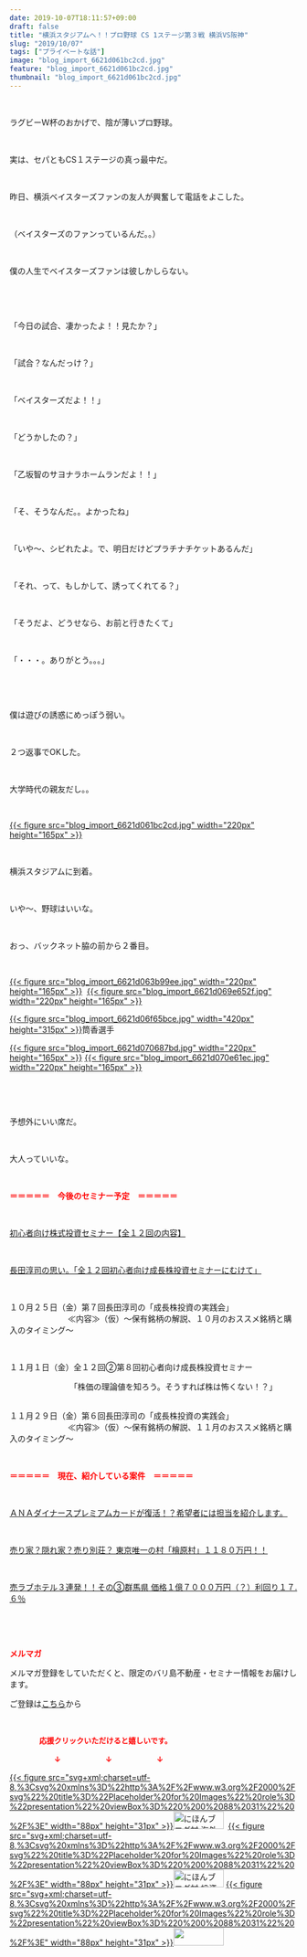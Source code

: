 ```yaml
---
date: 2019-10-07T18:11:57+09:00
draft: false
title: "横浜スタジアムへ！！プロ野球 CS 1ステージ第３戦 横浜VS阪神"
slug: "2019/10/07"
tags: ["プライベートな話"]
image: "blog_import_6621d061bc2cd.jpg"
feature: "blog_import_6621d061bc2cd.jpg"
thumbnail: "blog_import_6621d061bc2cd.jpg"
---
```

<p> </p><p>ラグビーＷ杯のおかげで、陰が薄いプロ野球。</p><p> </p><p>実は、セパともCS１ステージの真っ最中だ。</p><p> </p><p>昨日、横浜ベイスターズファンの友人が興奮して電話をよこした。</p><p> </p><p>（ベイスターズのファンっているんだ。。）</p><p> </p><p>僕の人生でベイスターズファンは彼しかしらない。</p><p> </p><p> </p><p>「今日の試合、凄かったよ！！見たか？」</p><p> </p><p>「試合？なんだっけ？」</p><p> </p><p>「ベイスターズだよ！！」</p><p> </p><p>「どうかしたの？」</p><p> </p><p>「乙坂智のサヨナラホームランだよ！！」</p><p> </p><p>「そ、そうなんだ。。よかったね」</p><p> </p><p>「いや〜、シビれたよ。で、明日だけどプラチナチケットあるんだ」</p><p> </p><p>「それ、って、もしかして、誘ってくれてる？」</p><p> </p><p>「そうだよ、どうせなら、お前と行きたくて」</p><p> </p><p>「・・・。ありがとう。。。」</p><p> </p><p> </p><p>僕は遊びの誘惑にめっぽう弱い。</p><p> </p><p>２つ返事でOKした。</p><p> </p><p>大学時代の親友だし。。</p><p> </p><p><a href="blog_import_6621d061bc2cd.jpg">{{< figure src="blog_import_6621d061bc2cd.jpg" width="220px" height="165px" >}}</a></p><p> </p><p>横浜スタジアムに到着。</p><p> </p><p>いや〜、野球はいいな。</p><p> </p><p>おっ、バックネット脇の前から２番目。</p><p> </p><p><a href="blog_import_6621d063b99ee.jpg">{{< figure src="blog_import_6621d063b99ee.jpg" width="220px" height="165px" >}}</a>  <a href="blog_import_6621d069e652f.jpg">{{< figure src="blog_import_6621d069e652f.jpg" width="220px" height="165px" >}}</a></p><p><a href="blog_import_6621d06f65bce.jpg">{{< figure src="blog_import_6621d06f65bce.jpg" width="420px" height="315px" >}}</a>筒香選手</p><p><a href="blog_import_6621d070687bd.jpg">{{< figure src="blog_import_6621d070687bd.jpg" width="220px" height="165px" >}}</a> <a href="blog_import_6621d070e61ec.jpg">{{< figure src="blog_import_6621d070e61ec.jpg" width="220px" height="165px" >}}</a></p><p> </p><p> </p><p>予想外にいい席だ。</p><p> </p><p>大人っていいな。</p><p> </p><p><span style="font-weight: bold;"><span style="color: rgb(255, 0, 0);">＝＝＝＝＝　今後のセミナー予定　＝＝＝＝＝</span></span></p><p> </p><p><a href="https://ameblo.jp/baliclub/entry-12526587328.html" target="_blank">初心者向け株式投資セミナー【全１２回の内容】</a></p><p> </p><p><span style="color: rgb(255, 0, 0);"><a href="https://ameblo.jp/baliclub/entry-12526985641.html" target="_blank">長田淳司の思い。「全１２回初心者向け成長株投資セミナーにむけて」</a></span></p><p> </p><p>１０月２５日（金）第７回長田淳司の「成長株投資の実践会」<br/> 　　　　　　　≪内容≫（仮）～保有銘柄の解説、１０月のおススメ銘柄と購入のタイミング～</p><p> </p><p>１１月１日（金）全１２回②第８回初心者向け成長株投資セミナー</p><p>　　　　　　　　「株価の理論値を知ろう。そうすれば株は怖くない！？」</p><p><br/>１１月２９日（金）第６回長田淳司の「成長株投資の実践会」<br/> 　　　　　　　≪内容≫（仮）～保有銘柄の解説、１１月のおススメ銘柄と購入のタイミング～</p><p> </p><p><span style="font-weight: bold;"><span style="color: rgb(255, 0, 0);">＝＝＝＝＝　現在、紹介している案件　＝＝＝＝＝</span></span></p><p> </p><p><a href="https://ameblo.jp/baliclub/entry-12529998383.html" target="_blank">ＡＮＡダイナースプレミアムカードが復活！？希望者には担当を紹介します。</a></p><p> </p><p><a href="https://ameblo.jp/baliclub/entry-12500415311.html" target="_blank">売り家？隠れ家？売り別荘？ 東京唯一の村「檜原村」１１８０万円！！</a></p><p> </p><p><a href="https://ameblo.jp/baliclub/entry-12504218353.html" target="_blank">売ラブホテル３連発！！その③群馬県 価格１億７０００万円（？）利回り１７.６％</a></p><p> </p><p> </p><p><span style="font-weight: bold;"><span style="color: rgb(255, 0, 0);">メルマガ</span></span></p><p>メルマガ登録をしていただくと、限定のバリ島不動産・セミナー情報をお届けします。</p><p>ご登録は<a href="f9eeVI" target="_blank">こちら</a>から</p><p style="text-align: center;"> </p><p><font color="#ff0000" size="2"><strong>　　　　応援クリックいただけると嬉しいです。</strong></font></p><p><font color="#ff0000" size="2"><strong>　　　　　　↓　　　　　　↓　　　　　　↓</strong></font></p><p><a href="ranking.html?p_cid=01260127" id="&amp;blogmura_banner">{{< figure src="svg+xml;charset=utf-8,%3Csvg%20xmlns%3D%22http%3A%2F%2Fwww.w3.org%2F2000%2Fsvg%22%20title%3D%22Placeholder%20for%20Images%22%20role%3D%22presentation%22%20viewBox%3D%220%200%2088%2031%22%20%2F%3E" width="88px" height="31px" >}}<noscript><img alt="にほんブログ村 海外生活ブログ バリ島情報へ" border="0" height="31" src="//overseas.blogmura.com/bali/img/bali88_31.gif" width="88"></noscript></a>  <a href="ranking.html?p_cid=01260127" id="&amp;blogmura_banner">{{< figure src="svg+xml;charset=utf-8,%3Csvg%20xmlns%3D%22http%3A%2F%2Fwww.w3.org%2F2000%2Fsvg%22%20title%3D%22Placeholder%20for%20Images%22%20role%3D%22presentation%22%20viewBox%3D%220%200%2088%2031%22%20%2F%3E" width="88px" height="31px" >}}<noscript><img alt="にほんブログ村 投資ブログ 不動産投資へ" border="0" height="31" src="//investment.blogmura.com/hudousantoushi/img/hudousantoushi88_31.gif" width="88"></noscript></a> <a href="link.php?1804582" title="人気ブログランキングへ">{{< figure src="svg+xml;charset=utf-8,%3Csvg%20xmlns%3D%22http%3A%2F%2Fwww.w3.org%2F2000%2Fsvg%22%20title%3D%22Placeholder%20for%20Images%22%20role%3D%22presentation%22%20viewBox%3D%220%200%2088%2031%22%20%2F%3E" width="88px" height="31px" >}}<noscript><img border="0" height="31" src="https://blog.with2.net/img/banner/banner_22.gif" width="88"></noscript></a></p>

